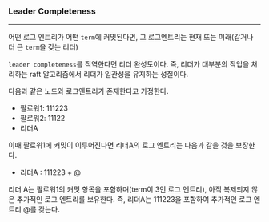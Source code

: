 ### Leader Completeness

<hr>

어떤 로그 엔트리가 어떤 `term`에 커밋된다면, 그 로그엔트리는 현재 또는 미래(같거나 더 큰 `term`을 갖는 리더)

`leader completeness`를 직역한다면 리더 완성도이다. 즉, 리더가 대부분의 작업을 처리하는 raft 알고리즘에서 리더가 일관성을 유지하는 성질이다.



다음과 같은 노드와 로그엔트리가 존재한다고 가정한다.

- 팔로워1: 111223 
- 팔로워2: 11122
- 리더A

이때 팔로워1에 커밋이 이루어진다면 리더A의 로그 엔트리는 다음과 같을 것을 보장한다.

- 리더A : 111223 + @

리더 A는 팔로워1의 커밋 항목을 포함하며(term이 3인 로그 엔트리), 아직 복제되지 않은 추가적인 로그 엔트리를 보유한다.
즉, 리더A는 111223을 포함하여 추가적인 로그 엔트리 @를 갖는다.